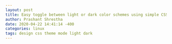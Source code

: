 ```yaml
---
layout: post
title: Easy toggle between light or dark color schemes using simple CSS.
author: Prashant Shrestha
date: 2020-04-22 14:41:14 -400
categories: linux
tags: design css theme mode light dark
---
```



